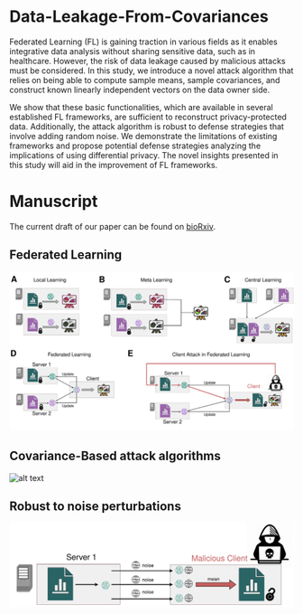 # Data-Leakage-From-Covariances
Federated Learning (FL) is gaining traction in various fields as it enables integrative data analysis without sharing sensitive data, such as in healthcare. However, the risk of data leakage caused by malicious attacks must be considered. In this study, we introduce a novel attack algorithm that relies on being able to compute sample means, sample covariances, and construct known linearly independent vectors on the data owner side. 

We show that these basic functionalities, which are available in several established FL frameworks, are sufficient to reconstruct privacy-protected data. Additionally, the attack algorithm is robust to defense strategies that involve adding random noise. We demonstrate the limitations of existing frameworks and propose potential defense strategies analyzing the implications of using differential privacy. The novel insights presented in this study will aid in the improvement of FL frameworks.

# Manuscript
The current draft of our paper can be found on [bioRxiv](https://www.biorxiv.org/content/10.1101/2022.10.09.511497v1).

## Federated Learning
![alt text](https://github.com/manuhuth/Data-Leakage-From-Covariances/blob/main/images/figure1.png?raw=true)


## Covariance-Based attack algorithms
![alt text](https://github.com/manuhuth/Data-Leakage-From-Covariances/blob/main/images/figure2.png?raw=true)


## Robust to noise perturbations
![alt text](https://github.com/manuhuth/Data-Leakage-From-Covariances/blob/main/images/figure4.png?raw=true)
